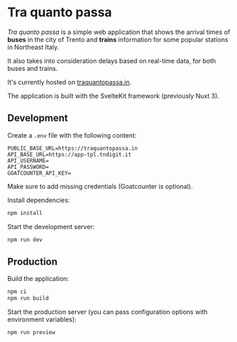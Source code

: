 # Tra quanto passa

*Tra quanto passa* is a simple web application that shows the arrival times of **buses** in the city of Trento and **trains** information for some popular stations in Northeast Italy.

It also takes into consideration delays based on real-time data, for both buses and trains.

It's currently hosted on [traquantopassa.in](https://traquantopassa.in).

The application is built with the SvelteKit framework (previously Nuxt 3).

## Development

Create a `.env` file with the following content:

```
PUBLIC_BASE_URL=https://traquantopassa.in
API_BASE_URL=https://app-tpl.tndigit.it
API_USERNAME=
API_PASSWORD=
GOATCOUNTER_API_KEY=
```

Make sure to add missing credentials (Goatcounter is optional).

Install dependencies:

```bash
npm install
```

Start the development server:

```bash
npm run dev
```

## Production

Build the application:

```bash
npm ci
npm run build
```

Start the production server (you can pass configuration options with environment variables):

```bash
npm run preview
```
